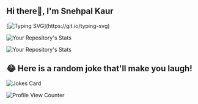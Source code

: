 ## Hi there👋, I'm Snehpal Kaur


[![Typing SVG](https://readme-typing-svg.demolab.com?font=Outfit&pause=1000&color=2AF743&background=FFF5B800&width=435&lines=I+am+currently+expanding+my+knowledge%F0%9F%98%8A;Stay+tuned!)](https://git.io/typing-svg)

![Your Repository's Stats](https://github-readme-stats.vercel.app/api?username=snehpalkaur&show_icons=true&theme=blue-green)

![Your Repository's Stats](https://github-readme-stats.vercel.app/api/top-langs/?username=snehpalkaur&theme=blue-green)

<!--![GitHub Contributors Image](https://contrib.rocks/image?repo=terraform-beginner-bootcamp-2023)-->

## 😂 Here is a random joke that'll make you laugh!
![Jokes Card](https://readme-jokes.vercel.app/api)

![Profile View Counter](https://komarev.com/ghpvc/?username=snehpalkaur)


<!--- ![Hits](https://hitcounter.pythonanywhere.com/count/tag.svg?url = snehpalkaur/terraform-beginner-bootcamp-2023)-->

<!---
<p align="center">
  <a href="https://skillicons.dev">
    <img src="https://skillicons.dev/icons?i=git,kubernetes,docker,c,java,vim&theme=dark" />
  </a>
</p>
-->

